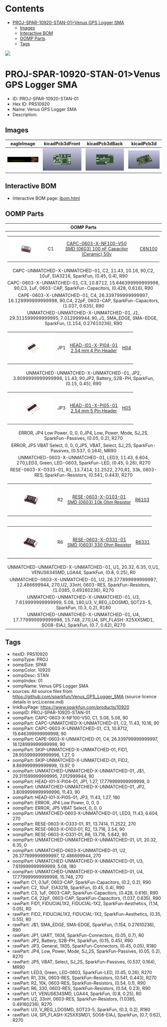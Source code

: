



Contents
========

* [PROJ-SPAR-10920-STAN-01>Venus GPS Logger SMA](#proj-spar-10920-stan-01venus-gps-logger-sma)
	* [Images](#images)
	* [Interactive BOM](#interactive-bom)
	* [OOMP Parts](#oomp-parts)
	* [Tags](#tags)
  
![][im]
# PROJ-SPAR-10920-STAN-01>Venus GPS Logger SMA

- ID: PROJ-SPAR-10920-STAN-01
- Hex ID: PRS10920
- Name: Venus GPS Logger SMA
- Description: 

## Images
  
  

|eagleImage|kicadPcb3dFront|kicadPcb3dBack|kicadPcb3d|
| :---: | :---: | :---: | :---: |
|[![eagleImage](eagleImage_140.png)](eagleImage_600.png)|[![kicadPcb3dFront](kicadPcb3dFront_140.png)](kicadPcb3dFront_600.png)|[![kicadPcb3dBack](kicadPcb3dBack_140.png)](kicadPcb3dBack_600.png)|[![kicadPcb3d](kicadPcb3d_140.png)](kicadPcb3d_600.png)|

## Interactive BOM

- Interactive BOM page: [ibom.html](kicad/bom/ibom.html)

## OOMP Parts
  

|OOMP Parts|
| :---: |
|<table><tr><td>![CAPC-0603-X-NF100-V50](https://raw.githubusercontent.com/oomlout/oomlout_OOMP_parts/main/CAPC-0603-X-NF100-V50/image_140.jpg)</td><td> C1</td><td>[CAPC-0603-X-NF100-V50<br>SMD (0603) 100 nF Capacitor (Ceramic) 50v](https://github.com/oomlout/oomlout_OOMP_parts/tree/main/CAPC-0603-X-NF100-V50/)</td><td>[C6N100](https://github.com/oomlout/oomlout_OOMP_parts/tree/main/CAPC-0603-X-NF100-V50/)</td></tr></table>|
|CAPC-UNMATCHED-X-UNMATCHED-01, C2, 11.43, 10.16, 90,C2, 10uF, EIA3216, SparkFun, (0.45, 0.4), R90|
|CAPC-0603-X-UNMATCHED-01, C3, 10.8712, 15.646399999999998, 90,C3, 1uF, 0603-CAP, SparkFun-Capacitors, (0.428, 0.616), R90|
|CAPE-0603-X-UNMATCHED-01, C4, 26.339799999999997, 16.128999999999998, 90,C4, 22pF, 0603-CAP, SparkFun-Capacitors, (1.037, 0.635), R90|
|UNMATCHED-UNMATCHED-X-UNMATCHED-01, J$1, 29.311599999999995, 7.012999944, 90,J$1, SMA_EDGE, SMA-EDGE, SparkFun, (1.154, 0.27610236), R90|
|<table><tr><td>![HEAD-I01-X-PI04-01](https://raw.githubusercontent.com/oomlout/oomlout_OOMP_parts/main/HEAD-I01-X-PI04-01/image_140.jpg)</td><td> JP1</td><td>[HEAD-I01-X-PI04-01<br>2.54 mm 4 Pin Header](https://github.com/oomlout/oomlout_OOMP_parts/tree/main/HEAD-I01-X-PI04-01/)</td><td>[H04](https://github.com/oomlout/oomlout_OOMP_parts/tree/main/HEAD-I01-X-PI04-01/)</td></tr></table>|
|UNMATCHED-UNMATCHED-X-UNMATCHED-01, JP2, 3.8099999999999996, 11.43, 90,JP2, Battery, S2B-PH, SparkFun, (0.15, 0.45), R90|
|<table><tr><td>![HEAD-I01-X-PI05-01](https://raw.githubusercontent.com/oomlout/oomlout_OOMP_parts/main/HEAD-I01-X-PI05-01/image_140.jpg)</td><td> JP3</td><td>[HEAD-I01-X-PI05-01<br>2.54 mm 5 Pin Header](https://github.com/oomlout/oomlout_OOMP_parts/tree/main/HEAD-I01-X-PI05-01/)</td><td>[H05](https://github.com/oomlout/oomlout_OOMP_parts/tree/main/HEAD-I01-X-PI05-01/)</td></tr></table>|
|ERROR, JP4 Low Power, 0, 0, 0,JP4, Low, Power, Mode, SJ_2S, SparkFun-Passives, (0.05, 0.2), R270|
|ERROR, JP5 VBAT Select, 0, 0, 0,JP5, VBAT, Select, SJ_2S, SparkFun-Passives, (0.537, 0.164), MR90|
|UNMATCHED-0603-X-UNMATCHED-01, LED3, 11.43, 6.604, 270,LED3, Green, LED-0603, SparkFun-LED, (0.45, 0.26), R270|
|RESE-0603-X-O333-01, R1, 13.7414, 11.2522, 270,R1, 33k, 0603-RES, SparkFun-Resistors, (0.541, 0.443), R270|
|<table><tr><td>![RESE-0603-X-O103-01](https://raw.githubusercontent.com/oomlout/oomlout_OOMP_parts/main/RESE-0603-X-O103-01/image_140.jpg)</td><td> R2</td><td>[RESE-0603-X-O103-01<br>SMD (0603) 10k Ohm Resistor](https://github.com/oomlout/oomlout_OOMP_parts/tree/main/RESE-0603-X-O103-01/)</td><td>[R6103](https://github.com/oomlout/oomlout_OOMP_parts/tree/main/RESE-0603-X-O103-01/)</td></tr></table>|
|<table><tr><td>![RESE-0603-X-O331-01](https://raw.githubusercontent.com/oomlout/oomlout_OOMP_parts/main/RESE-0603-X-O331-01/image_140.jpg)</td><td> R6</td><td>[RESE-0603-X-O331-01<br>SMD (0603) 330 Ohm Resistor](https://github.com/oomlout/oomlout_OOMP_parts/tree/main/RESE-0603-X-O331-01/)</td><td>[R6331](https://github.com/oomlout/oomlout_OOMP_parts/tree/main/RESE-0603-X-O331-01/)</td></tr></table>|
|UNMATCHED-UNMATCHED-X-UNMATCHED-01, U1, 20.32, 6.35, 0,U1, VENUS634SMD, LGA44, SparkFun, (0.8, 0.25), R0|
|UNMATCHED-0603-X-UNMATCHED-01, U2, 26.377899999999997, 12.486699944, 270,U2, 33nH, 0603-RES, SparkFun-Resistors, (1.0385, 0.49160236), R270|
|UNMATCHED-UNMATCHED-X-UNMATCHED-01, U3, 7.619999999999999, 5.08, 180,U3, V_REG_LDOSMD, SOT23-5, SparkFun, (0.3, 0.2), R180|
|UNMATCHED-UNMATCHED-X-UNMATCHED-01, U4, 17.779999999999998, 15.748, 270,U4, SPI_FLASH-X25XXSMD1, SO08-EIAJ, SparkFun, (0.7, 0.62), R270|

## Tags

- hexID: PRS10920
- oompType: PROJ
- oompSize: SPAR
- oompColor: 10920
- oompDesc: STAN
- oompIndex: 01
- oompName: Venus GPS Logger SMA
- sources: All source files from https://github.com/sparkfun/Venus_GPS_Logger_SMA (source licence details in srcLicense.md)
- linkBuyPage: https://www.sparkfun.com/products/10920
- oompID: PROJ-SPAR-10920-STAN-01
- oompPart: CAPC-0603-X-NF100-V50, C1, 5.08, 5.08, 90
- oompPart: CAPC-UNMATCHED-X-UNMATCHED-01, C2, 11.43, 10.16, 90
- oompPart: CAPC-0603-X-UNMATCHED-01, C3, 10.8712, 15.646399999999998, 90
- oompPart: CAPE-0603-X-UNMATCHED-01, C4, 26.339799999999997, 16.128999999999998, 90
- oompPart: SKIP-UNMATCHED-X-UNMATCHED-01, FID1, 28.955999999999996, 1.27, 0
- oompPart: SKIP-UNMATCHED-X-UNMATCHED-01, FID2, 8.889999999999999, 13.97, 0
- oompPart: UNMATCHED-UNMATCHED-X-UNMATCHED-01, J$1, 29.311599999999995, 7.012999944, 90
- oompPart: HEAD-I01-X-PI04-01, JP1, 1.27, 17.779999999999998, 0
- oompPart: UNMATCHED-UNMATCHED-X-UNMATCHED-01, JP2, 3.8099999999999996, 11.43, 90
- oompPart: HEAD-I01-X-PI05-01, JP3, 11.43, 1.27, 180
- oompPart: ERROR, JP4 Low Power, 0, 0, 0
- oompPart: ERROR, JP5 VBAT Select, 0, 0, 0
- oompPart: UNMATCHED-0603-X-UNMATCHED-01, LED3, 11.43, 6.604, 270
- oompPart: RESE-0603-X-O333-01, R1, 13.7414, 11.2522, 270
- oompPart: RESE-0603-X-O103-01, R2, 13.716, 2.54, 90
- oompPart: RESE-0603-X-O331-01, R6, 13.716, 5.842, 90
- oompPart: UNMATCHED-UNMATCHED-X-UNMATCHED-01, U1, 20.32, 6.35, 0
- oompPart: UNMATCHED-0603-X-UNMATCHED-01, U2, 26.377899999999997, 12.486699944, 270
- oompPart: UNMATCHED-UNMATCHED-X-UNMATCHED-01, U3, 7.619999999999999, 5.08, 180
- oompPart: UNMATCHED-UNMATCHED-X-UNMATCHED-01, U4, 17.779999999999998, 15.748, 270
- rawPart: C1, 0.1uF, 0603-CAP, SparkFun-Capacitors, (0.2, 0.2), R90
- rawPart: C2, 10uF, EIA3216, SparkFun, (0.45, 0.4), R90
- rawPart: C3, 1uF, 0603-CAP, SparkFun-Capacitors, (0.428, 0.616), R90
- rawPart: C4, 22pF, 0603-CAP, SparkFun-Capacitors, (1.037, 0.635), R90
- rawPart: FID1, FIDUCIAL1X2, FIDUCIAL-1X2, SparkFun-Aesthetics, (1.14, 0.05), R0
- rawPart: FID2, FIDUCIAL1X2, FIDUCIAL-1X2, SparkFun-Aesthetics, (0.35, 0.55), R0
- rawPart: J$1, SMA_EDGE, SMA-EDGE, SparkFun, (1.154, 0.27610236), R90
- rawPart: JP1, UART, 1X04, SparkFun-Connectors, (0.05, 0.7), R0
- rawPart: JP2, Battery, S2B-PH, SparkFun, (0.15, 0.45), R90
- rawPart: JP3, General, 1X05, SparkFun-Connectors, (0.45, 0.05), R180
- rawPart: JP4, Low, Power, Mode, SJ_2S, SparkFun-Passives, (0.05, 0.2), R270
- rawPart: JP5, VBAT, Select, SJ_2S, SparkFun-Passives, (0.537, 0.164), MR90
- rawPart: LED3, Green, LED-0603, SparkFun-LED, (0.45, 0.26), R270
- rawPart: R1, 33k, 0603-RES, SparkFun-Resistors, (0.541, 0.443), R270
- rawPart: R2, 10k, 0603-RES, SparkFun-Resistors, (0.54, 0.1), R90
- rawPart: R6, 330, 0603-RES, SparkFun-Resistors, (0.54, 0.23), R90
- rawPart: U1, VENUS634SMD, LGA44, SparkFun, (0.8, 0.25), R0
- rawPart: U2, 33nH, 0603-RES, SparkFun-Resistors, (1.0385, 0.49160236), R270
- rawPart: U3, V_REG_LDOSMD, SOT23-5, SparkFun, (0.3, 0.2), R180
- rawPart: U4, SPI_FLASH-X25XXSMD1, SO08-EIAJ, SparkFun, (0.7, 0.62), R270



[im]: kicadPcb3d_450.png
